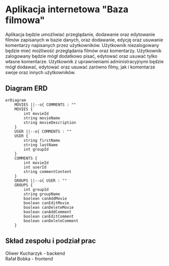 
# Aplikacja internetowa "Baza filmowa"

Aplikacja będzie umożliwiać przeglądanie, dodawanie oraz edytowanie filmów zapisanych w bazie danych, oraz dodawanie, edycję oraz usuwanie komentarzy napisanych przez użytkowników.
Użytkownik niezalogowany będzie mieć możliwość przeglądania filmów oraz komentarzy.
Użytkownik zalogowany będzie mógł dodatkowo pisać, edytować oraz usuwać tylko własne komentarze.
Użytkownik z uprawnieniami administracyjnymi będzie mógł dodawać, edytować oraz usuwać zarówno filmy, jak i komentarze swoje oraz innych użytkowników.

## Diagram ERD

```mermaid
erDiagram
    MOVIES ||--o{ COMMENTS : ""
    MOVIES {
        int movieId
        string movieName
        string movieDescription
    }
    USER ||--o{ COMMENTS : ""
    USER {
        string firstName
        string lastName
        int groupId
    }
    COMMENTS {
	    int movieId
	    int userId
	    string commentContent
    }
    GROUPS ||--o{ USER : ""
    GROUPS {
	    int groupId
	    string groupName
	    boolean canAddMovie
	    boolean canEditMovie
	    boolean canDeleteMovie
	    boolean canAddComment
	    boolean canEditComment
	    boolean canDeleteComment
    }
```
## Skład zespołu i podział prac

Oliwer Kucharzyk - backend \
Rafał Bobka - frontend
